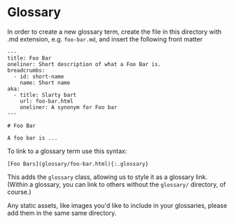 # Glossary

In order to create a new glossary term, create the file in this directory with .md extension, e.g. `foo-bar.md`, and insert the following front matter

    ---
    title: Foo Bar
    oneliner: Short description of what a Foo Bar is.
    breadcrumbs:
      - id: short-name
        name: Short name
    aka:
      - title: Slarty bart
        url: foo-bar.html
        oneliner: A synonym for Foo bar
    ---
    
    # Foo Bar
    
    A foo bar is ...

To link to a glossary term use this syntax:

    [Foo Bars](glossary/foo-bar.html){:.glossary}

This adds the `glossary` class, allowing us to style it as a glossary link.  (Within a glossary, you can link to others without the `glossary/` directory, of course.)

Any static assets, like images you'd like to include in your glossaries, please add them in the same same directory.
